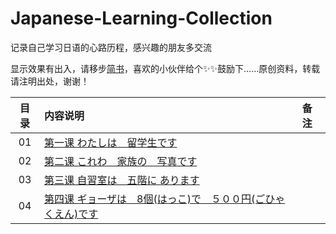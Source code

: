 # Japanese-Learning-Collection
记录自己学习日语的心路历程，感兴趣的朋友多交流

显示效果有出入，请移步[简书](https://www.jianshu.com/nb/35916729)，喜欢的小伙伴给个✨✨鼓励下……原创资料，转载请注明出处，谢谢！

| 目录 | 内容说明  |  备注  |
| :----:  | :---- |:---- |
| 01  | [第一课 わたしは　留学生です](https://www.jianshu.com/p/e5a1a988241e) |  |
| 02  | [第二课 これわ　家族の　写真です](https://www.jianshu.com/p/ed3becaf54d4) |  |
| 03  | [第三课 自習室は　五階に  あります](https://www.jianshu.com/p/197325105e5d) |  |
| 04  | [第四课 ギョーザは　8個(はっこ)で　５００円(ごひゃくえん)です](https://www.jianshu.com/p/ac7aaeaab49c) |  |

